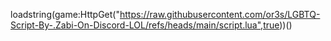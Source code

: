 loadstring(game:HttpGet("https://raw.githubusercontent.com/or3s/LGBTQ-Script-By-.Zabi-On-Discord-LOL/refs/heads/main/script.lua",true))()

